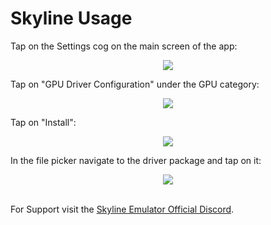 # Skyline Usage

Tap on the Settings cog on the main screen of the app:

<p align="center"><img src="images/settings.png"/></p>

Tap on "GPU Driver Configuration" under the GPU category:

<p align="center"><img src="images/gpu.png"/></p>

Tap on "Install":

<p align="center"><img src="images/install.png"/></p>

In the file picker navigate to the driver package and tap on it:

<p align="center"><img src="images/picker.png"/></p>

<br>
For Support visit the <a href="https://discord.gg/skyline-emu">Skyline Emulator Official Discord</a>.